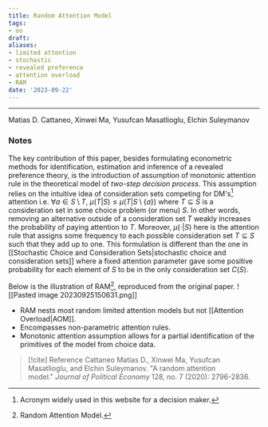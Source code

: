 ```yaml
---
title: Random Attention Model
tags:
- oo
draft:
aliases:
- limited attention
- stochastic
- revealed preference
- attention overload
- RAM
date: '2023-09-22'
---
```

---
Matias D. Cattaneo, Xinwei Ma, Yusufcan Masatlioglu, Elchin Suleymanov
### Notes

The key contribution of this paper, besides formulating econometric methods for identification, estimation and inference of a revealed preference theory, is the introduction of assumption of monotonic attention rule in the theoretical model of _two-step decision process_. This assumption relies on the intuitive idea of consideration sets competing for DM's[^1] attention i.e. $\forall a \in S \setminus T$, $\mu(T|S) \leq \mu(T|S \setminus \{a\})$ where $T \subseteq S$ is a consideration set in some choice problem (or menu) $S$. In other words, removing an alternative outside of a consideration set $T$ weakly increases the probability of paying attention to $T$. Moreover, $\mu(\cdot|S)$ here is the attention rule that assigns some frequency to each possible consideration set $T \subseteq S$ such that they add up to one. This formulation is different than the one in [[Stochastic Choice and Consideration Sets|stochastic choice and consideration sets]] where a fixed attention parameter gave some positive probability for each element of $S$ to be in the only consideration set $C(S)$.

Below is the illustration of RAM[^2], reproduced from the original paper.
![[Pasted image 20230925150631.png]]


- RAM nests most random limited attention models but not [[Attention Overload|AOM]]. 
- Encompasses non-parametric attention rules.
- Monotonic attention assumption allows for a partial identification of the primitives of the model from choice data.


[^1]: Acronym widely used in this website for a decision maker.
[^2]: Random Attention Model.

> [!cite] Reference
> Cattaneo Matias D., Xinwei Ma, Yusufcan Masatlioglu, and Elchin Suleymanov. "A random attention model." _Journal of Political Economy_ 128, no. 7 (2020): 2796-2836.

